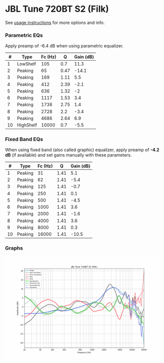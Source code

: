 # JBL Tune 720BT S2 (Filk)
See [usage instructions](https://github.com/jaakkopasanen/AutoEq#usage) for more options and info.

### Parametric EQs
Apply preamp of -6.4 dB when using parametric equalizer.

|   # | Type      |   Fc (Hz) |    Q |   Gain (dB) |
|-----|-----------|-----------|------|-------------|
|   1 | LowShelf  |       105 | 0.7  |        11.3 |
|   2 | Peaking   |        65 | 0.47 |       -14.1 |
|   3 | Peaking   |       169 | 1.11 |         5.5 |
|   4 | Peaking   |       412 | 2.39 |        -2.1 |
|   5 | Peaking   |       636 | 1.32 |        -2   |
|   6 | Peaking   |      1117 | 1.53 |         3.4 |
|   7 | Peaking   |      1738 | 2.75 |         1.4 |
|   8 | Peaking   |      2728 | 2.2  |        -3.4 |
|   9 | Peaking   |      4686 | 2.64 |         6.9 |
|  10 | HighShelf |     10000 | 0.7  |        -5.5 |

### Fixed Band EQs
When using fixed band (also called graphic) equalizer, apply preamp of **-4.2 dB** (if available) and set gains manually with these parameters.

|   # | Type    |   Fc (Hz) |    Q |   Gain (dB) |
|-----|---------|-----------|------|-------------|
|   1 | Peaking |        31 | 1.41 |         5.1 |
|   2 | Peaking |        62 | 1.41 |        -5.4 |
|   3 | Peaking |       125 | 1.41 |        -0.7 |
|   4 | Peaking |       250 | 1.41 |         0.1 |
|   5 | Peaking |       500 | 1.41 |        -4.5 |
|   6 | Peaking |      1000 | 1.41 |         3.6 |
|   7 | Peaking |      2000 | 1.41 |        -1.6 |
|   8 | Peaking |      4000 | 1.41 |         3.6 |
|   9 | Peaking |      8000 | 1.41 |         0.3 |
|  10 | Peaking |     16000 | 1.41 |       -10.5 |

### Graphs
![](./JBL%20Tune%20720BT%20S2%20(Filk).png)
